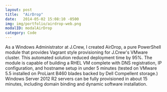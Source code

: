 ```yaml
---
layout: post
title:  "AirDrop"
date:   2014-05-02 15:08:10 -0500
img: img/portfolio/airdrop-web.png
modalID: modalAirDrop
category: Code
---
```

As a Windows Administrator at J.Crew, I created AirDrop, a pure PowerShell module that provides Vagrant style provisioning for J.Crew's VMware cluster. This automated solution reduced deployment time by 95%. The module is capable of building a RHEL VM complete with DNS registration, IP configuration, and hostname setup in under 5 minutes (tested on VMware 5.5 installed on ProLiant B460 blades backed by Dell Compellent storage.) Windows Server 2012 R2 servers can be fully provisioned in about 15 minutes, including domain binding and dynamic software installation.
